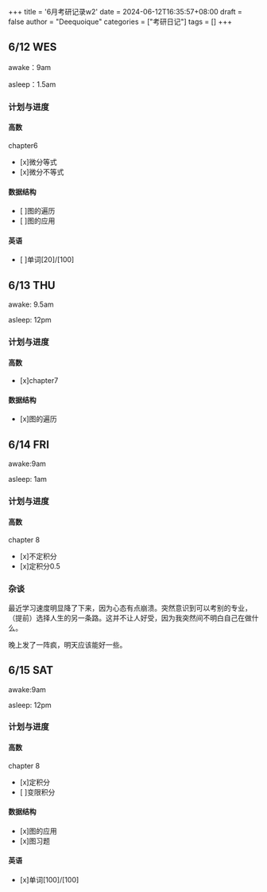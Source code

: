 +++
title = '6月考研记录w2'
date = 2024-06-12T16:35:57+08:00
draft = false
author = "Deequoique"
categories = ["考研日记"]
tags = []
+++

## 6/12 WES
awake：9am

asleep：1.5am

### 计划与进度

#### 高数
chapter6
- [x]微分等式
- [x]微分不等式
#### 数据结构
- [ ]图的遍历
- [ ]图的应用
#### 英语
- [ ]单词[20]/[100]

## 6/13 THU
awake: 9.5am

asleep: 12pm

### 计划与进度

#### 高数
- [x]chapter7
#### 数据结构
- [x]图的遍历

## 6/14 FRI
awake:9am

asleep: 1am

### 计划与进度

#### 高数
chapter 8
- [x]不定积分
- [x]定积分0.5
 
### 杂谈
最近学习速度明显降了下来，因为心态有点崩溃。突然意识到可以考别的专业，（提前）选择人生的另一条路。这并不让人好受，因为我突然间不明白自己在做什么。

晚上发了一阵疯，明天应该能好一些。

## 6/15 SAT
awake:9am

asleep: 12pm

### 计划与进度

#### 高数
chapter 8
- [x]定积分
- [ ]变限积分

#### 数据结构
- [x]图的应用
- [x]图习题

#### 英语
- [x]单词[100]/[100]